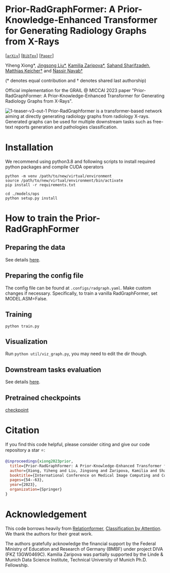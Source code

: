 # Prior-RadGraphFormer: A Prior-Knowledge-Enhanced Transformer for Generating Radiology Graphs from X-Rays
[[`arXiv`](https://arxiv.org/abs/2303.13818)]
[[`BibTex`](#citation)]
[[`Paper`](https://link.springer.com/chapter/10.1007/978-3-031-55088-1_5)]

Yiheng Xiong*, [Jingsong Liu*](https://tumvink.github.io/), [Kamilia Zaripova*](https://scholar.google.com/citations?user=ZQ1CQkQAAAAJ&hl=en), [Sahand Sharifzadeh](https://scholar.google.de/citations?user=frzfxXYAAAAJ&hl=en), [Matthias Keicher†](https://www.cs.cit.tum.de/camp/members/matthias-keicher/) and [Nassir Navab†](https://www.cs.cit.tum.de/camp/members/cv-nassir-navab/nassir-navab/)

(* denotes equal contribution and † denotes shared last authorship)

Official implementation for the GRAIL @ MICCAI 2023 paper "Prior-RadGraphFormer: A Prior-Knowledge-Enhanced Transformer for Generating Radiology Graphs from X-Rays".

![1-teaser-v3-out-1](docs/architecture.png)
Prior-RadGraphformer is a transformer-based network aiming at directly generating radiology graphs from radiology X-rays. Generated graphs can be used for multiple downstream tasks such as free-text reports generation and pathologies classification.

# Installation
We recommend using python3.8 and following scripts to install required python packages and compile CUDA operators
```
python -m venv /path/to/new/virtual/environment
source /path/to/new/virtual/environment/bin/activate
pip install -r requirements.txt

cd ./models/ops
python setup.py install
```

# How to train the Prior-RadGraphFormer

## Preparing the data
See details [here](preprocess/readme.md).

## Preparing the config file
The config file can be found at `.configs/radgraph.yaml`. Make custom changes if necessary. Specifically, to train a vanilla RadGraphFormer, set MODEL.ASM=False.

## Training
```
python train.py
```
## Visualization
Run <code>python util/viz_graph.py</code>, you may need to edit the dir though.

## Downstream tasks evaluation
See details [here](postprocess/readme.md).

## Pretrained checkpoints
[checkpoint]([https://syncandshare.lrz.de/getlink/fiCb8gGR6oGKu7kysr4S6b/prior_radgraphformer_ckpt.pt](https://drive.google.com/file/d/12Cg4F9kW1ZZxeErHkYZGMkx_1V81bjrf/view?usp=sharing))

# <a name="citation"></a> Citation

If you find this code helpful, please consider citing and give our code repository a star ⭐️:
```BibTeX
@inproceedings{xiong2023prior,
  title={Prior-RadGraphFormer: A Prior-Knowledge-Enhanced Transformer for Generating Radiology Graphs from X-Rays},
  author={Xiong, Yiheng and Liu, Jingsong and Zaripova, Kamilia and Sharifzadeh, Sahand and Keicher, Matthias and Navab, Nassir},
  booktitle={International Conference on Medical Image Computing and Computer-Assisted Intervention},
  pages={54--63},
  year={2023},
  organization={Springer}
}
```

# Acknowledgement
This code borrows heavily from [Relationformer](https://github.com/suprosanna/relationformer/tree/scene_graph), [Classification by Attention](https://github.com/sharifza/schemata). We thank the authors for their great work.

The authors gratefully acknowledge the financial support by the Federal Ministry of Education and Research of Germany (BMBF) under project DIVA (FKZ 13GW0469C). Kamilia Zaripova was partially supported by the Linde & Munich Data Science Institute, Technical University of Munich Ph.D. Fellowship.
